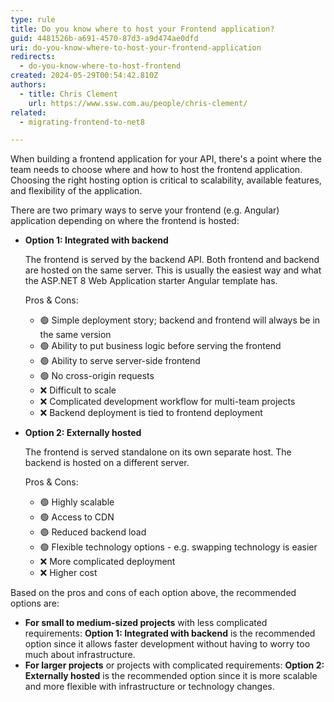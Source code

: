 ```yaml
---
type: rule
title: Do you know where to host your Frontend application?
guid: 4481526b-a691-4570-87d3-a9d474ae0dfd
uri: do-you-know-where-to-host-your-frontend-application
redirects:
  - do-you-know-where-to-host-frontend
created: 2024-05-29T00:54:42.810Z
authors:
  - title: Chris Clement
    url: https://www.ssw.com.au/people/chris-clement/
related: 
  - migrating-frontend-to-net8

---
```


When building a frontend application for your API, there's a point where the team needs to choose where and how to host the frontend application.
Choosing the right hosting option is critical to scalability, available features, and flexibility of the application.

<!--endintro-->

There are two primary ways to serve your frontend (e.g. Angular) application depending on where the frontend is hosted:

- **Option 1: Integrated with backend** 
    
    The frontend is served by the backend API. Both frontend and backend are hosted on the same server.
    This is usually the easiest way and what the ASP.NET 8 Web Application starter Angular template has.

    Pros & Cons:
    - 🟢 Simple deployment story; backend and frontend will always be in the same version
    - 🟢 Ability to put business logic before serving the frontend
    - 🟢 Ability to serve server-side frontend
    - 🟢 No cross-origin requests
    - ❌ Difficult to scale
    - ❌ Complicated development workflow for multi-team projects
    - ❌ Backend deployment is tied to frontend deployment


- **Option 2: Externally hosted**

    The frontend is served standalone on its own separate host. The backend is hosted on a different server.

    Pros & Cons:
    - 🟢 Highly scalable
    - 🟢 Access to CDN
    - 🟢 Reduced backend load
    - 🟢 Flexible technology options - e.g. swapping technology is easier
    - ❌ More complicated deployment
    - ❌ Higher cost

Based on the pros and cons of each option above, the recommended options are:
- **For small to medium-sized projects** with less complicated requirements: **Option 1: Integrated with backend** is the recommended option since it allows faster development without having to worry too much about infrastructure.
- **For larger projects** or projects with complicated requirements: **Option 2: Externally hosted** is the recommended option since it is more scalable and more flexible with infrastructure or technology changes.
